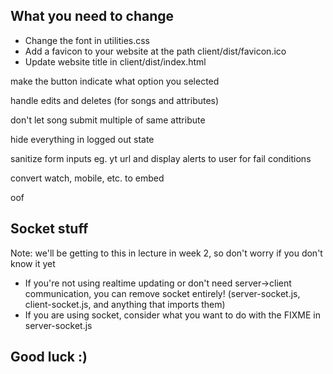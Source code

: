 ## What you need to change

- Change the font in utilities.css
- Add a favicon to your website at the path client/dist/favicon.ico
- Update website title in client/dist/index.html

make the button indicate what option you selected

handle edits and deletes (for songs and attributes)

don't let song submit multiple of same attribute

hide everything in logged out state

sanitize form inputs eg. yt url and display alerts to user for fail conditions

convert watch, mobile, etc. to embed

oof

## Socket stuff

Note: we'll be getting to this in lecture in week 2, so don't worry if you don't know it yet

- If you're not using realtime updating or don't need server->client communication, you can remove socket entirely! (server-socket.js, client-socket.js, and anything that imports them)
- If you are using socket, consider what you want to do with the FIXME in server-socket.js

## Good luck :)
